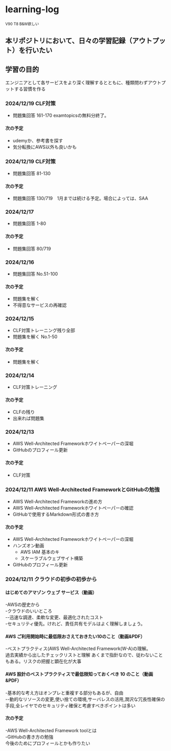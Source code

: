 # learning-log
<sup>V90 T8 B&W欲しい</sup>


## 本リポジトリにおいて、日々の学習記録（アウトプット）を行いたい

## 学習の目的
エンジニアとして各サービスをより深く理解するとともに、種類問わずアウトプットする習慣を作る

### 2024/12/19 CLF対策
* 問題集回答 161-170
examtopicsの無料分終了。
#### 次の予定
* udemyか、参考書を探す
* 気分転換にAWS以外も良いかも
  
### 2024/12/19 CLF対策
* 問題集回答 81-130
#### 次の予定
* 問題集回答 130/719　1月までは続ける予定。場合によっては、SAA

### 2024/12/17
* 問題集回答 1-80
#### 次の予定
+ 問題集回答 80/719

### 2024/12/16
* 問題集回答 No.51-100
#### 次の予定
* 問題集を解く
* 不得意なサービスの再確認


### 2024/12/15
* CLF対策トレーニング残り全部
* 問題集を解く No.1-50
#### 次の予定
* 問題集を解く


### 2024/12/14
* CLF対策トレーニング
#### 次の予定
* CLFの残り
* 出来れば問題集


### 2024/12/13
* AWS Well-Architected Frameworkホワイトペーパーの深堀
* GitHubのプロフィール更新
#### 次の予定
* CLF対策

### 2024/12/11 AWS Well-Architected FrameworkとGitHubの勉強
* AWS Well-Architected Frameworkの進め方
* AWS Well-Architected Frameworkホワイトペーパーの確認
* GitHubで使用するMarkdown形式の書き方
#### 次の予定
* AWS Well-Architected Frameworkホワイトペーパーの深堀
* ハンズオン動画
  * AWS IAM 基本のキ
  * スケーラブルウェブサイト構築
* GitHubのプロフィール更新


### 2024/12/11 クラウドの初歩の初歩から
#### はじめてのアマゾン ウェブ サービス（動画）

-AWSの歴史から  
-クラウドのいいところ  
--迅速な調達、柔軟な変更、最適化されたコスト  
-セキュリティ優先。けれど、責任共有モデルはよく理解しましょう。

#### AWS ご利用開始時に最低限おさえておきたい10のこと（動画&PDF）
 
-ベストプラクティス(AWS Well-Architected Framework(W-A)の理解。  
過去実績から出したチェックリストと理解
あくまで指針なので、従わないこともある。リスクの把握と顕在化が大事

#### AWS 設計のベストプラクティスで最低限知っておくべき 10 のこと（動画&PDF）
 
-基本的な考え方はオンプレと重複する部分もあるが、自由  
--動的なリソースの変更,使い捨ての環境,サーバレスの活用,潤沢な冗長性確保の手段,全レイヤでのセキュリティ確保と考慮すべきポイントは多い

#### 次の予定
 
-AWS Well-Architected Framework toolとは  
-GitHubの書き方の勉強  
 今後のためにプロフィールとかも作りたい
